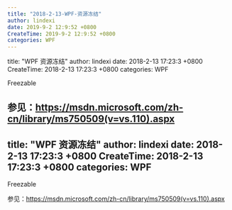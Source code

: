 ```yaml
---
title: "2018-2-13-WPF-资源冻结"
author: lindexi
date: 2019-9-2 12:9:52 +0800
CreateTime: 2019-9-2 12:9:52 +0800
categories: WPF
---
```


title: "WPF 资源冻结"
author: lindexi
date: 2018-2-13 17:23:3 +0800
CreateTime: 2018-2-13 17:23:3 +0800
categories: WPF

<!--more-->



<!-- csdn -->

<!--more-->



<div id="toc"></div>

Freezable 

参见：https://msdn.microsoft.com/zh-cn/library/ms750509(v=vs.110).aspx
---
title: "WPF 资源冻结"
author: lindexi
date: 2018-2-13 17:23:3 +0800
CreateTime: 2018-2-13 17:23:3 +0800
categories: WPF
---

<!-- csdn -->

<!--more-->



<div id="toc"></div>

Freezable 

参见：https://msdn.microsoft.com/zh-cn/library/ms750509(v=vs.110).aspx
